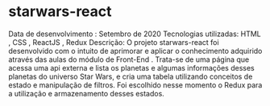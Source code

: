 # starwars-react
Data de desenvolvimento : Setembro de 2020 
Tecnologias utilizadas: HTML , CSS , ReactJS , Redux
Descrição:  O projeto starwars-react foi desenvolvido com o intuito de aprimorar e aplicar o conhecimento
adquirido através das aulas do módulo de Front-End .
Trata-se de uma página que acessa uma api externa e lista os planetas e algumas informações desses planetas do universo Star Wars, e cria uma tabela utilizando conceitos de estado e manipulação de filtros.
Foi escolhido nesse momento o Redux para a utilização e armazenamento desses estados.
